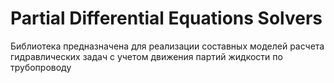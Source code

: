 # Partial Differential Equations Solvers

Библиотека предназначена для реализации составных моделей расчета гидравлических задач с учетом движения партий жидкости по трубопроводу
